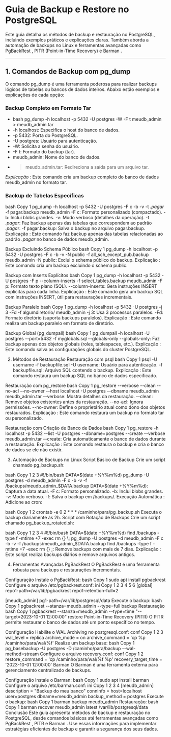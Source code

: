 # Guia de Backup e Restore no PostgreSQL

Este guia detalha os métodos de backup e restauração no PostgreSQL, incluindo exemplos práticos e explicações 
claras. Também aborda a automação de backups no Linux e ferramentas avançadas como PgBackRest , PITR (Point-in-Time Recovery) e Barman .

---

## 1. Comandos de Backup com pg_dump
O comando pg_dump é uma ferramenta poderosa para realizar backups lógicos de tabelas ou bancos de dados inteiros. Abaixo estão exemplos e explicações de cada opção:

### Backup Completo em Formato Tar
- bash
        pg_dump -h localhost -p 5432 -U postgres -W -F t meudb_admin > meudb_admin.tar
- -h localhost: Especifica o host do banco de dados.
- -p 5432: Porta do PostgreSQL.
- -U postgres: Usuário para autenticação.
- -W: Solicita a senha do usuário.
- -F t: Formato do backup (tar).
- meudb_admin: Nome do banco de dados.
- > meudb_admin.tar: Redireciona a saída para um arquivo tar.

*Explicação :* Este comando cria um backup completo do banco de dados meudb_admin no formato tar.

### Backup de Tabelas Específicas
bash
Copy
1
pg_dump -h localhost -p 5432 -U postgres -F c -b -v -t *.pagar* -f pagar.backup meudb_admin
-F c: Formato personalizado (compactado).
-b: Inclui blobs grandes.
-v: Modo verboso (detalhes da operação).
-t *.pagar*: Faz backup apenas das tabelas que correspondem ao padrão *.pagar*.
-f pagar.backup: Salva o backup no arquivo pagar.backup.
Explicação : Este comando faz backup apenas das tabelas relacionadas ao padrão *.pagar* no banco de dados meudb_admin.

Backup Excluindo Schema Público
bash
Copy
1
pg_dump -h localhost -p 5432 -U postgres -F c -b -v -N public -f all_sch_except_pub.backup meudb_admin
-N public: Exclui o schema público do backup.
Explicação : Este comando cria um backup excluindo o schema public.

Backup com Inserts Explícitos
bash
Copy
1
pg_dump -h localhost -p 5432 -U postgres -F p --column-inserts -f select_tables.backup meudb_admin
-F p: Formato texto plano (SQL).
--column-inserts: Gera instruções INSERT explícitas para cada linha.
Explicação : Este comando gera um backup SQL com instruções INSERT, útil para restaurações incrementais.

Backup Paralelo
bash
Copy
1
pg_dump -h localhost -p 5432 -U postgres -j 3 -Fd -f algumdiretorio/ meudb_admin
-j 3: Usa 3 processos paralelos.
-Fd: Formato diretório (suporta backups paralelos).
Explicação : Este comando realiza um backup paralelo em formato de diretório.

Backup Global (pg_dumpall)
bash
Copy
1
pg_dumpall -h localhost -U postgres --port=5432 -f myglobals.sql --globals-only
--globals-only: Faz backup apenas dos objetos globais (roles, tablespaces, etc.).
Explicação : Este comando salva as configurações globais do cluster PostgreSQL.

2. Métodos de Restauração
Restauração com psql
bash
Copy
1
psql -U username -f backupfile.sql
-U username: Usuário para autenticação.
-f backupfile.sql: Arquivo SQL contendo o backup.
Explicação : Este comando restaura um backup SQL no banco de dados especificado.

Restauração com pg_restore
bash
Copy
1
pg_restore --verbose --clean --no-acl --no-owner --host localhost -U postgres --dbname meudb_admin meudb_admin.tar
--verbose: Mostra detalhes da restauração.
--clean: Remove objetos existentes antes da restauração.
--no-acl: Ignora permissões.
--no-owner: Define o proprietário atual como dono dos objetos restaurados.
Explicação : Este comando restaura um backup no formato tar ou personalizado.

Restauração com Criação de Banco de Dados
bash
Copy
1
pg_restore -h localhost -p 5432 --list -U postgres --dbname=postgres --create --verbose meudb_admin.tar
--create: Cria automaticamente o banco de dados durante a restauração.
Explicação : Este comando restaura o backup e cria o banco de dados se ele não existir.

3. Automação de Backups no Linux
Script Básico de Backup
Crie um script chamado pg_backup.sh:

bash
Copy
1
2
3
#!/bin/bash
DATA=$(date +%Y%m%d)
pg_dump -U postgres -d meudb_admin -F c -b -v -f /backups/meudb_admin_$DATA.backup
DATA=$(date +%Y%m%d): Captura a data atual.
-F c: Formato personalizado.
-b: Inclui blobs grandes.
-v: Modo verboso.
-f: Salva o backup em /backups/.
Execução Automática :
Adicione ao cron:

bash
Copy
1
2
crontab -e
0 2 * * * /caminho/para/pg_backup.sh
Executa o backup diariamente às 2h.
Script com Rotação de Backups
Crie um script chamado pg_backup_rotated.sh:

bash
Copy
1
2
3
4
#!/bin/bash
DATA=$(date +%Y%m%d)
find /backups -type f -mtime +7 -exec rm {} \;
pg_dump -U postgres -d meudb_admin -F c -b -v -f /backups/meudb_admin_$DATA.backup
find /backups -type f -mtime +7 -exec rm {} \;: Remove backups com mais de 7 dias.
Explicação : Este script realiza backups diários e remove arquivos antigos.

4. Ferramentas Avançadas
PgBackRest
O PgBackRest é uma ferramenta robusta para backups e restaurações incrementais.

Configuração
Instale o PgBackRest:
bash
Copy
1
sudo apt install pgbackrest
Configure o arquivo /etc/pgbackrest.conf:
ini
Copy
1
2
3
4
5
6
[global]
repo1-path=/var/lib/pgbackrest
repo1-retention-full=2

[meudb_admin]
pg1-path=/var/lib/postgresql/data
Execute o backup:
bash
Copy
1
pgbackrest --stanza=meudb_admin --type=full backup
Restauração
bash
Copy
1
pgbackrest --stanza=meudb_admin --type=time "--target=2023-10-01 12:00:00" restore
Point-in-Time Recovery (PITR)
O PITR permite restaurar o banco de dados até um ponto específico no tempo.

Configuração
Habilite o WAL Archiving no postgresql.conf:
conf
Copy
1
2
3
wal_level = replica
archive_mode = on
archive_command = 'cp %p /caminho/para/wal/%f'
Realize um backup base:
bash
Copy
1
pg_basebackup -U postgres -D /caminho/para/backup --wal-method=stream
Configure o arquivo recovery.conf:
conf
Copy
1
2
restore_command = 'cp /caminho/para/wal/%f %p'
recovery_target_time = '2023-10-01 12:00:00'
Barman
O Barman é uma ferramenta externa para gerenciamento centralizado de backups.

Configuração
Instale o Barman:
bash
Copy
1
sudo apt install barman
Configure o arquivo /etc/barman.conf:
ini
Copy
1
2
3
4
[meudb_admin]
description = "Backup do meu banco"
conninfo = host=localhost user=postgres dbname=meudb_admin
backup_method = postgres
Execute o backup:
bash
Copy
1
barman backup meudb_admin
Restauração:
bash
Copy
1
barman recover meudb_admin latest /var/lib/postgresql/data
Conclusão
Este guia apresenta métodos de backup e restauração no PostgreSQL, desde comandos básicos até ferramentas avançadas como PgBackRest , PITR e Barman . Use essas informações para implementar estratégias eficientes de backup e garantir a segurança dos seus dados.